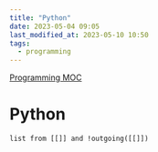 ```yaml
---
title: "Python"
date: 2023-05-04 09:05
last_modified_at: 2023-05-10 10:50
tags:
  - programming
---
```


[Programming MOC](Programming%20MOC.md)

# Python

```dataview
list from [[]] and !outgoing([[]])
```
